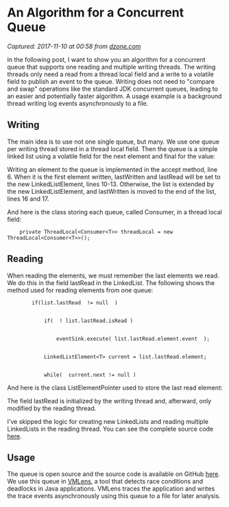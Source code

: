 # An Algorithm for a Concurrent Queue

_Captured: 2017-11-10 at 00:58 from [dzone.com](https://dzone.com/articles/an-algorithm-for-a-concurrent-queue?edition=334849&utm_source=Daily%20Digest&utm_medium=email&utm_campaign=Daily%20Digest%202017-11-07)_

In the following post, I want to show you an algorithm for a concurrent queue that supports one reading and multiple writing threads. The writing threads only need a read from a thread local field and a write to a volatile field to publish an event to the queue. Writing does not need to "compare and swap" operations like the standard JDK concurrent queues, leading to an easier and potentially faster algorithm. A usage example is a background thread writing log events asynchronously to a file.

## Writing

The main idea is to use not one single queue, but many. We use one queue per writing thread stored in a thread local field. Then the queue is a simple linked list using a volatile field for the next element and final for the value:

Writing an element to the queue is implemented in the accept method, line 6. When it is the first element written, lastWritten and lastRead will be set to the new LinkedListElement, lines 10-13. Otherwise, the list is extended by the new LinkedListElement, and lastWritten is moved to the end of the list, lines 16 and 17.

And here is the class storing each queue, called Consumer, in a thread local field:
    
    
        private ThreadLocal<Consumer<T>> threadLocal = new  ThreadLocal<Consumer<T>>();

## Reading

When reading the elements, we must remember the last elements we read. We do this in the field lastRead in the LinkedList. The following shows the method used for reading elements from one queue:
    
    
            if(list.lastRead  != null  )
    
    
                if(  ! list.lastRead.isRead )
    
    
                    eventSink.execute( list.lastRead.element.event  );
    
    
                LinkedListElement<T> current = list.lastRead.element;
    
    
                while(  current.next != null )

And here is the class ListElementPointer used to store the last read element:

The field lastRead is initialized by the writing thread and, afterward, only modified by the reading thread.

I've skipped the logic for creating new LinkedLists and reading multiple LinkedLists in the reading thread. You can see the complete source code [here](https://github.com/vmlens/executor-service).

## Usage

The queue is open source and the source code is available on GitHub [here](https://github.com/vmlens/executor-service). We use this queue in [VMLens](http://vmlens.com), a tool that detects race conditions and deadlocks in Java applications. VMLens traces the application and writes the trace events asynchronously using this queue to a file for later analysis.
